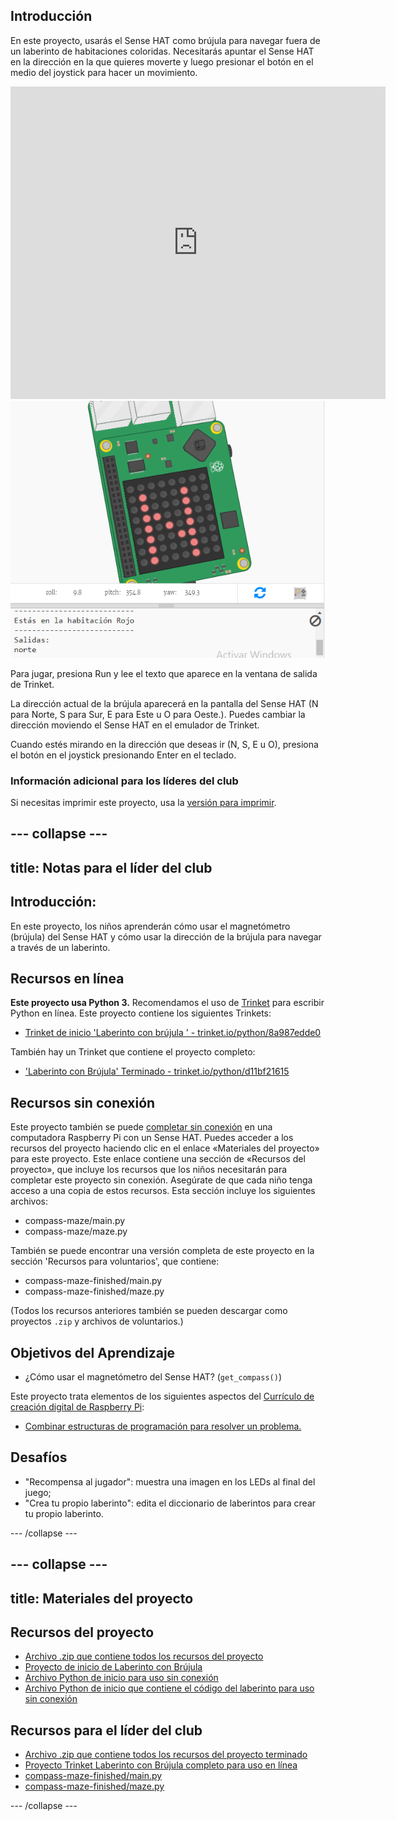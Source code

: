 ## Introducción

En este proyecto, usarás el Sense HAT como brújula para navegar fuera de un laberinto de habitaciones coloridas. Necesitarás apuntar el Sense HAT en la dirección en la que quieres moverte y luego presionar el botón en el medio del joystick para hacer un movimiento.

<div class="trinket">
  <iframe src="https://trinket.io/embed/python/a551881053?outputOnly=true&start=result" width="600" height="500" frameborder="0" marginwidth="0" marginheight="0" allowfullscreen mark="crwd-mark">
</iframe> <img src="images/compass-final.png" />
</div>

Para jugar, presiona Run y lee el texto que aparece en la ventana de salida de Trinket.

La dirección actual de la brújula aparecerá en la pantalla del Sense HAT (N para Norte, S para Sur, E para Este u O para Oeste.). Puedes cambiar la dirección moviendo el Sense HAT en el emulador de Trinket.

Cuando estés mirando en la dirección que deseas ir (N, S, E u O), presiona el botón en el joystick presionando Enter en el teclado.

### Información adicional para los líderes del club

Si necesitas imprimir este proyecto, usa la [versión para imprimir](https://projects.raspberrypi.org/es-LA/projects/compass-maze/print).

--- collapse ---
---
title: Notas para el líder del club
---

## Introducción:

En este proyecto, los niños aprenderán cómo usar el magnetómetro (brújula) del Sense HAT y cómo usar la dirección de la brújula para navegar a través de un laberinto.

## Recursos en línea

**Este proyecto usa Python 3.** Recomendamos el uso de [Trinket](https://trinket.io/) para escribir Python en línea. Este proyecto contiene los siguientes Trinkets:

* [Trinket de inicio 'Laberinto con brújula ' - trinket.io/python/8a987edde0](https://trinket.io/python/8a987edde0)

También hay un Trinket que contiene el proyecto completo:

* ['Laberinto con Brújula' Terminado - trinket.io/python/d11bf21615](https://trinket.io/python/d11bf21615)

## Recursos sin conexión

Este proyecto también se puede [completar sin conexión](https://www.codeclubprojects.org/en-GB/resources/physical-sense-hat/) en una computadora Raspberry Pi con un Sense HAT. Puedes acceder a los recursos del proyecto haciendo clic en el enlace «Materiales del proyecto» para este proyecto. Este enlace contiene una sección de «Recursos del proyecto», que incluye los recursos que los niños necesitarán para completar este proyecto sin conexión. Asegúrate de que cada niño tenga acceso a una copia de estos recursos. Esta sección incluye los siguientes archivos:

* compass-maze/main.py
* compass-maze/maze.py

También se puede encontrar una versión completa de este proyecto en la sección 'Recursos para voluntarios', que contiene:

* compass-maze-finished/main.py
* compass-maze-finished/maze.py

(Todos los recursos anteriores también se pueden descargar como proyectos `.zip` y archivos de voluntarios.)

## Objetivos del Aprendizaje

* ¿Cómo usar el magnetómetro del Sense HAT? (`get_compass()`)

Este proyecto trata elementos de los siguientes aspectos del [Currículo de creación digital de Raspberry Pi](http://rpf.io/curriculum):

* [Combinar estructuras de programación para resolver un problema.](https://www.raspberrypi.org/curriculum/programming/builder)

## Desafíos

* "Recompensa al jugador": muestra una imagen en los LEDs al final del juego;
* "Crea tu propio laberinto": edita el diccionario de laberintos para crear tu propio laberinto.

--- /collapse ---

--- collapse ---
---
title: Materiales del proyecto
---

## Recursos del proyecto

* [Archivo .zip que contiene todos los recursos del proyecto](resources/compass-maze-project-resources.zip)
* [Proyecto de inicio de Laberinto con Brújula](https://trinket.io/python/8a987edde0)
* [Archivo Python de inicio para uso sin conexión](resources/compass-maze-main.py)
* [Archivo Python de inicio que contiene el código del laberinto para uso sin conexión](resources/compass-maze-maze.py)

## Recursos para el líder del club

* [Archivo .zip que contiene todos los recursos del proyecto terminado](resources/compass-maze-volunteer-resources.zip)
* [Proyecto Trinket Laberinto con Brújula completo para uso en línea](https://trinket.io/python/a551881053)
* [compass-maze-finished/main.py](resources/compass-maze-finished-main.py)
* [compass-maze-finished/maze.py](resources/compass-maze-finished-maze.py)

--- /collapse ---
